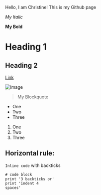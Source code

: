 Hello, I am Christine!
This is my Github page

*My Italic*

**My Bold**

# Heading 1
## Heading 2
[Link](https://www.google.com/?client=safari&channel=mac_bm)

![Image](https://commonmark.org/help/images/favicon.png)
> My Blockquote

* One
* Two
* Three

1. One
2. Two
3. Three

Horizontal rule:
---

`Inline code` with backticks

```
# code block
print '3 backticks or'
print 'indent 4
spaces'
```
